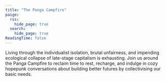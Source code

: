 ```yaml
---
title: "The Panga Campfire"
paige:
  rss:
    hide_page: true
  search:
    hide_page: true
ReadingTime: false
---
```


Living through the individualist isolation, brutal unfairness, and impending ecological collapse of late-stage capitalism is exhausting. Join us around the Panga Campfire to reclaim time to rest, recharge, and indulge in cozy hopepunk conversations about building better futures by collectivising our basic needs.